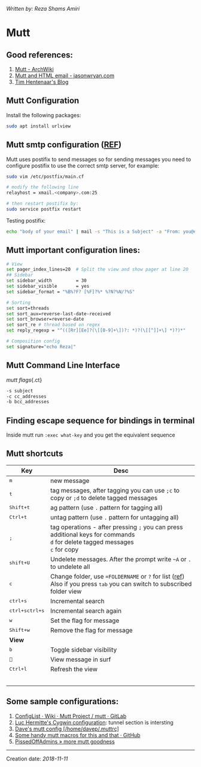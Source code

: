_Written by: Reza Shams Amiri_

# Mutt
## Good references:
1. [Mutt - ArchWiki][MA]
1. [Mutt and HTML email - jasonwryan.com][MAHEJC]
2. [Tim Hentenaar's Blog][THSB]

## Mutt Configuration
Install the following packages:

``` sh
sudo apt install urlview 
```
## Mutt smtp configuration ([REF][CPTSMUAESS])
Mutt uses postifix to send messages so for sending messages you need to configure postifix to use the correct smtp server, for example:

``` sh
sudo vim /etc/postfix/main.cf

# modify the following line
relayhost = xmail.<company>.com:25

# then restart postifix by:
sudo service postfix restart
```

Testing postifix:   

``` sh
echo "body of your email" | mail -s "This is a Subject" -a "From: you@example.com" recipient@elsewhere.com
```

## Mutt important configuration lines:

``` sh
# View
set pager_index_lines=20  # Split the view and show pager at line 20 
## Sidebar
set sidebar_width         = 30                                                   
set sidebar_visible       = yes                                                  
set sidebar_format = "%B%?F? [%F]?%* %?N?%N/?%S" 

# Sorting
set sort=threads
set sort_aux=reverse-last-date-received
set sort_browser=reverse-date
set sort_re # thread based on regex
set reply_regexp = "^(([Rr][Ee]?(\[[0-9]+\])?: *)?(\[[^]]+\] *)?)*"

# Composition config
set signature="echo Reza|"  

```
## Mutt Command Line Interface

_mutt flags_{.ct}

``` sh
-s subject
-c cc_addresses
-b bcc_addresses
```

## Finding escape sequence for bindings in terminal
Inside mutt run `:exec what-key` and you get the equivalent sequence

## Mutt shortcuts

| Key | Desc |
| --- | ---- |
| <kbd>m</kbd> | new message |
| <kbd>t</kbd> | tag messages, after tagging you can use `;c` to copy or `;d` to delete tagged messages |
| <kbd>Shift+t</kbd> | ag pattern (use `.` pattern for tagging all) |
| <kbd>Ctrl+t</kbd> | untag pattern (use `.` pattern for untagging all) |
| <kbd>;</kbd> | tag operations - after pressing `;` you can press additional keys for commands<BR>`d` for delete tagged messages<BR>`c` for copy |
| <kbd>shift+U</kbd> | Undelete messages. After the prompt write `~A` or `.` to undelete all |
| <kbd>c</kbd> | Change folder, use `=FOLDERNAME` or `?` for list ([ref][RMIOF])<BR>Also if you press <kbd>tab</kbd> you can switch to subscribed folder view |
| <kbd>ctrl+s</kbd> | Incremental search |
| <kbd>ctrl+s</kbd><kbd>ctrl+s</kbd> | Incremental search again |
| <kbd>w</kbd> | Set the flag for message |
| <kbd>Shift+w</kbd> | Remove the flag for message |
| **View** |  |
| <kbd>b</kbd> | Toggle sidebar visibility |
| <kbd></kbd> | View message in surf |
| <kbd>Ctrl+l</kbd> | Refresh the view |
|  |  |
|  |  |
|  |  |
|  |  |
|  |  |


## Some sample configurations:
1. [ConfigList · Wiki · Mutt Project / mutt · GitLab][CWMPMG]
1. [Luc Hermitte's Cygwin configuration][LHSCC]: tunnel section is intersting
1. [Dave's mutt config [/home/davep/.muttrc]][DSMCHDM]
1. [Some handy mutt macros for this and that · GitHub][SHMMFTATG]
1. [PissedOffAdmins  » more mutt goodness][PMMG]
- - -

Creation date: _2018-11-11_

[CPTSMUAESS]: https://www.linode.com/docs/email/postfix/postfix-smtp-debian7/
[LHSCC]: http://hermitte.free.fr/cygwin/#Mutt
[CWMPMG]: https://gitlab.com/muttmua/mutt/wikis/ConfigList
[RMIOF]: http://therandymon.com/woodnotes/mutt/node15.html
[MA]: https://wiki.archlinux.org/index.php/mutt
[MAHEJC]: http://jasonwryan.com/blog/2012/05/12/mutt/
[DSMCHDM]: http://www.davep.org/mutt/muttrc/
[SHMMFTATG]: https://gist.github.com/pdxmph/cfc4dd675184c06e405e
[THSB]: http://hentenaar.com/keeping-track-of-meetings-with-mutt-calcurse
[PMMG]: http://pissedoffadmins.com/general/more-mutt-goodness.html